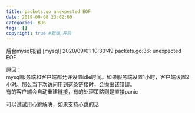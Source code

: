 ```yaml
---
title: packets.go unexpected EOF
date: 2019-09-08 23:02:00
categories: BUG
tags: []
copyright: true #新增,开启
---
```


后台mysql报错
[mysql] 2020/09/01 10:30:49 packets.go:36: unexpected EOF

原因：  
mysql服务端和客户端都允许设置idle时间。如果服务端设置1小时，客户端设置2小时。那么当下次访问用到这条链接时，会抛出该错误。  
有的客户端会自动重建链接，有的处理策略则是直接panic

可以试试用心跳解决，如果支持心跳的话